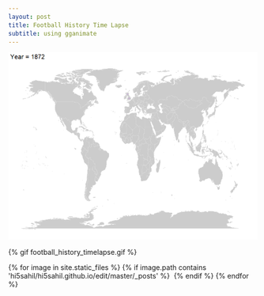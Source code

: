```yaml
---
layout: post
title: Football History Time Lapse
subtitle: using gganimate
---
```


![alt tag](football_history_timelapse.gif)


{% gif football_history_timelapse.gif %}


{% for image in site.static_files %}
  {% if image.path contains 'hi5sahil/hi5sahil.github.io/edit/master/_posts' %}
    <img src="{{ image.path }}" alt="">
  {% endif %}
{% endfor %}
